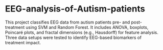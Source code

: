 # EEG-analysis-of-Autism-patients
This project classifies EEG data from autism patients pre- and post-treatment using SVM and Random Forest. It includes ANOVA, boxplots, Poincaré plots, and fractal dimensions (e.g., Hausdorff) for feature analysis. Three data setups were tested to identify EEG-based biomarkers of treatment impact.

